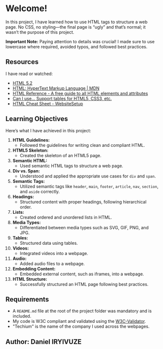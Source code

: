 # Welcome!

In this project, I have learned how to use HTML tags to structure a web page. No CSS, no styling—the final page is “ugly” and that’s normal; it wasn’t the purpose of this project.

**Important Note:** Paying attention to details was crucial! I made sure to use lowercase where required, avoided typos, and followed best practices.

## Resources
I have read or watched:

- [HTML 5.2](https://www.w3.org/TR/html52/)
- [HTML: HyperText Markup Language | MDN](https://developer.mozilla.org/en-US/docs/Web/HTML)
- [HTML Reference - A free guide to all HTML elements and attributes](https://htmlreference.io/)
- [Can I use… Support tables for HTML5, CSS3, etc.](https://caniuse.com/)
- [HTML Cheat Sheet - WebsiteSetup](https://websitesetup.org/html5-cheat-sheet/)

## Learning Objectives
Here’s what I have achieved in this project:

1. **HTML Guidelines:**
   - Followed the guidelines for writing clean and compliant HTML.
2. **HTML5 Skeleton:**
   - Created the skeleton of an HTML5 page.
3. **Semantic HTML:**
   - Used semantic HTML tags to structure a web page.
4. **Div vs. Span:**
   - Understood and applied the appropriate use cases for `div` and `span`.
5. **Semantic Tags:**
   - Utilized semantic tags like `header`, `main`, `footer`, `article`, `nav`, `section`, and `aside` correctly.
6. **Headings:**
   - Structured content with proper headings, following hierarchical order.
7. **Lists:**
   - Created ordered and unordered lists in HTML.
8. **Media Types:**
   - Differentiated between media types such as SVG, GIF, PNG, and JPG.
9. **Tables:**
   - Structured data using tables.
10. **Videos:**
    - Integrated videos into a webpage.
11. **Audio:**
    - Added audio files to a webpage.
12. **Embedding Content:**
    - Embedded external content, such as iframes, into a webpage.
13. **HTML Structure:**
    - Successfully structured an HTML page following best practices.

## Requirements

- A `README.md` file at the root of the project folder was mandatory and is included.
- My code is W3C compliant and validated using the [W3C-Validator](https://validator.w3.org/).
- "Techium" is the name of the company I used across the webpages.

## Author: Daniel IRYIVUZE